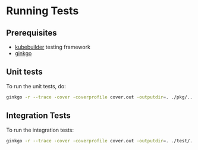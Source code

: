 # Running Tests

## Prerequisites

- [kubebuilder](https://book.kubebuilder.io/) testing framework
- [ginkgo](https://onsi.github.io/ginkgo/)

## Unit tests

To run the unit tests, do:

```sh
ginkgo -r --trace -cover -coverprofile cover.out -outputdir=. ./pkg/...
```

## Integration Tests

<!-- To run the integration tests you need to have `~/.wskprops` property configured.

When using the IBM Cloud Functions service, configure `~/.wskprops` by creating a
namespace:

```sh
ibmcloud fn namespace create testing-operator
``` -->

To run the integration tests:

```sh
ginkgo -r --trace -cover -coverprofile cover.out -outputdir=. ./test/...
```






